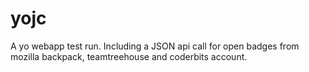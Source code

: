 yojc
====

A yo webapp test run. Including a JSON api call for open badges from mozilla backpack, teamtreehouse and coderbits account.
